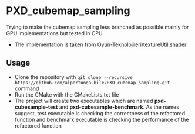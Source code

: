 # PXD_cubemap_sampling
Trying to make the cubemap sampling less branched as possible mainly for GPU implementations but tested in CPU.
- The implementation is taken from [Oyun-Teknolojileri/textureUtil.shader](https://github.com/Oyun-Teknolojileri/ToolKit/blob/Engine/Resources/Engine/Shaders/textureUtil.shader)

## Usage
- Clone the repository with ```git clone --recursive https://github.com/alpertunga-bile/PXD_cubemap_sampling.git``` command
- Run the CMake with the CMakeLists.txt file
- The project will create two executables which are named **pxd-cubesample-test** and **pxd-cubesample-benchmark**. As the names suggest, test executable is checking the correctness of the refactored function and benchmark executable is checking the performance of the refactored function
